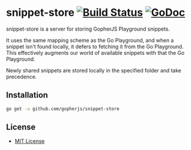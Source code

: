 # snippet-store [![Build Status](https://travis-ci.org/gopherjs/snippet-store.svg?branch=master)](https://travis-ci.org/gopherjs/snippet-store) [![GoDoc](https://godoc.org/github.com/gopherjs/snippet-store?status.svg)](https://godoc.org/github.com/gopherjs/snippet-store)

snippet-store is a server for storing GopherJS Playground snippets.

It uses the same mapping scheme as the Go Playground, and when a snippet isn't found locally,
it defers to fetching it from the Go Playground. This effectively augments our world of available
snippets with that the Go Playground.

Newly shared snippets are stored locally in the specified folder and take precedence.

Installation
------------

```bash
go get -u github.com/gopherjs/snippet-store
```

License
-------

- [MIT License](http://opensource.org/licenses/mit-license.php)
